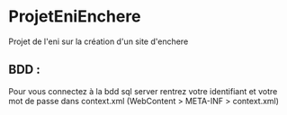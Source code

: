 # ProjetEniEnchere
Projet de l'eni sur la création d'un site d'enchere

## BDD :
Pour vous connectez à la bdd sql server rentrez votre identifiant et votre mot de passe dans context.xml (WebContent > META-INF > context.xml)
